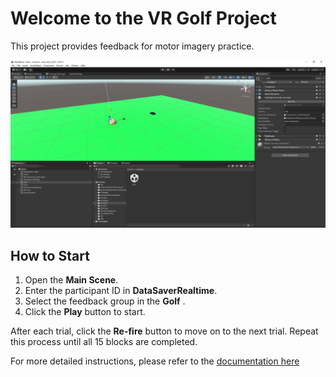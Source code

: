 # Welcome to the VR Golf Project

This project provides feedback for motor imagery practice.

![Relevant Picture](./Capture.PNG)
## How to Start

1. Open the **Main Scene**.
2. Enter the participant ID in **DataSaverRealtime**.
3. Select the feedback group in the **Golf** .
4. Click the **Play** button to start.

After each trial, click the **Re-fire** button to move on to the next trial. Repeat this process until all 15 blocks are completed.

For more detailed instructions, please refer to the [documentation here](https://github.com/LUDingfu/VRGolf-V2/blob/master/DOCUMENTATION.md)